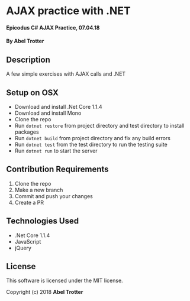 # AJAX practice with .NET

#### Epicodus C# AJAX Practice, 07.04.18

#### By Abel Trotter

## Description

A few simple exercises with AJAX calls and .NET

## Setup on OSX

* Download and install .Net Core 1.1.4
* Download and install Mono
* Clone the repo
* Run `dotnet restore` from project directory and test directory to install packages
* Run `dotnet build` from project directory and fix any build errors
* Run `dotnet test` from the test directory to run the testing suite
* Run `dotnet run` to start the server

## Contribution Requirements

1. Clone the repo
1. Make a new branch
1. Commit and push your changes
1. Create a PR

## Technologies Used

* .Net Core 1.1.4
* JavaScript
* jQuery

## License

This software is licensed under the MIT license.

Copyright (c) 2018 **Abel Trotter**

